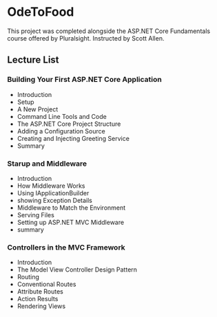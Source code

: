 # OdeToFood
This project was completed alongside the ASP.NET Core Fundamentals course offered by Pluralsight. Instructed by Scott Allen.

## Lecture List
### Building Your First ASP.NET Core Application
* Introduction
* Setup
* A New Project
* Command Line Tools and Code
* The ASP.NET Core Project Structure
* Adding a Configuration Source
* Creating and Injecting Greeting Service
* Summary

### Starup and Middleware
* Introduction
* How Middleware Works
* Using IApplicationBuilder
* showing Exception Details
* Middleware to Match the Environment
* Serving Files
* Setting up ASP.NET MVC Middleware
* summary

### Controllers in the MVC Framework
* Introduction
* The Model View Controller Design Pattern
* Routing 
* Conventional Routes
* Attribute Routes
* Action Results
* Rendering Views